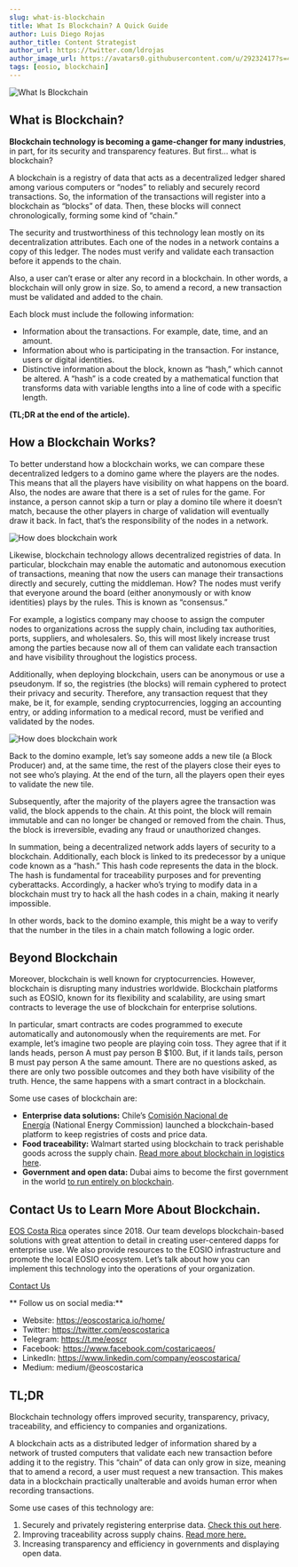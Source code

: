 ```yaml
---
slug: what-is-blockchain
title: What Is Blockchain? A Quick Guide
author: Luis Diego Rojas
author_title: Content Strategist
author_url: https://twitter.com/ldrojas
author_image_url: https://avatars0.githubusercontent.com/u/29232417?s=400&u=032f18555bd97e3d90f3ddfb5b2dc72dfcf0d11b&v=4
tags: [eosio, blockchain]
---
```


![What Is Blockchain](/img/blog/what-is-blockchain/What-Is-Blockchain.jpg)

## **What is Blockchain?**

**Blockchain technology is becoming a game-changer for many industries**, in part, for its security and transparency features. But first… what is blockchain? 

A blockchain is a registry of data that acts as a decentralized ledger shared among various computers or “nodes” to reliably and securely record transactions. So, the information of the transactions will register into a blockchain as “blocks” of data. Then, these blocks will connect chronologically, forming some kind of “chain.” 

The security and trustworthiness of this technology lean mostly on its decentralization attributes. Each one of the nodes in a network contains a copy of this ledger. The nodes must verify and validate each transaction before it appends to the chain. 

Also, a user can’t erase or alter any record in a blockchain. In other words, a blockchain will only grow in size. So, to amend a record, a new transaction must be validated and added to the chain.

Each block must include the following information:

*   Information about the transactions. For example, date, time, and an amount.
*   Information about who is participating in the transaction. For instance, users or digital identities. 
*   Distinctive information about the block, known as “hash,” which cannot be altered. A “hash” is a code created by a mathematical function that transforms data with variable lengths into a line of code with a specific length. 

**(TL;DR at the end of the article).**

<!--truncate-->

## **How a Blockchain Works?**

To better understand how a blockchain works, we can compare these decentralized ledgers to a domino game where the players are the nodes. This means that all the players have visibility on what happens on the board. Also, the nodes are aware that there is a set of rules for the game. For instance, a person cannot skip a turn or play a domino tile where it doesn’t match, because the other players in charge of validation will eventually draw it back. In fact, that’s the responsibility of the nodes in a network.

![How does blockchain work](/img/blog/what-is-blockchain/How-blockchain-works.jpeg)

Likewise, blockchain technology allows decentralized registries of data. In particular, blockchain may enable the automatic and autonomous execution of transactions, meaning that now the users can manage their transactions directly and securely, cutting the middleman. How? The nodes must verify that everyone around the board (either anonymously or with know identities) plays by the rules. This is known as “consensus.” 

For example, a logistics company may choose to assign the computer nodes to organizations across the supply chain, including tax authorities, ports, suppliers, and wholesalers. So, this will most likely increase trust among the parties because now all of them can validate each transaction and have visibility throughout the logistics process.

Additionally, when deploying blockchain, users can be anonymous or use a pseudonym. If so, the registries (the blocks) will remain cyphered to protect their privacy and security. Therefore, any transaction request that they make, be it, for example, sending cryptocurrencies, logging an accounting entry, or adding information to a medical record, must be verified and validated by the nodes. 

![How does blockchain work](/img/blog/what-is-blockchain/how-does-blockchain-work.png)

Back to the domino example, let’s say someone adds a new tile (a Block Producer) and, at the same time, the rest of the players close their eyes to not see who’s playing. At the end of the turn, all the players open their eyes to validate the new tile.

Subsequently, after the majority of the players agree the transaction was valid, the block appends to the chain. At this point, the block will remain immutable and can no longer be changed or removed from the chain. Thus, the block is irreversible, evading any fraud or unauthorized changes.

In summation, being a decentralized network adds layers of security to a blockchain. Additionally, each block is linked to its predecessor by a unique code known as a “hash.” This hash code represents the data in the block. The hash is fundamental for traceability purposes and for preventing cyberattacks. Accordingly, a hacker who’s trying to modify data in a blockchain must try to hack all the hash codes in a chain, making it nearly impossible.

In other words, back to the domino example, this might be a way to verify that the number in the tiles in a chain match following a logic order.

## Beyond Blockchain

Moreover, blockchain is well known for cryptocurrencies. However, blockchain is disrupting many industries worldwide. Blockchain platforms such as EOSIO, known for its flexibility and scalability, are using smart contracts to leverage the use of blockchain for enterprise solutions.

In particular, smart contracts are codes programmed to execute automatically and autonomously when the requirements are met. For example, let’s imagine two people are playing coin toss. They agree that if it lands heads, person A must pay person B $100\. But, if it lands tails, person B must pay person A the same amount. There are no questions asked, as there are only two possible outcomes and they both have visibility of the truth. Hence, the same happens with a smart contract in a blockchain.

Some use cases of blockchain are:

*   **Enterprise data solutions:** Chile’s [Comisión Nacional de Energía](https://energiaabierta.cl/blockchain/que-es-blockchain/) (National Energy Commission) launched a blockchain-based platform to keep registries of costs and price data.
*   **Food traceability:** Walmart started using blockchain to track perishable goods across the supply chain. [Read more about blockchain in logistics here](https://eoscostarica.io/blog/blockchain-logistics/). 
*   **Government and open data:** Dubai aims to become the first government in the world [to run entirely on blockchain](https://www.forbes.com/sites/suparnadutt/2017/12/18/dubai-sets-sights-on-becoming-the-worlds-first-blockchain-powered-government/#4e4ad0d5454b). 

## **Contact Us to Learn More About Blockchain.**

[EOS Costa Rica](https://eoscostarica.io/) operates since 2018\. Our team develops blockchain-based solutions with great attention to detail in creating user-centered dapps for enterprise use. We also provide resources to the EOSIO infrastructure and promote the local EOSIO ecosystem. Let’s talk about how you can implement this technology into the operations of your organization. 

[Contact Us](https://eoscostarica.io/contact-us)

** Follow us on social media:**

*   Website: https://eoscostarica.io/home/
*   Twitter: https://twitter.com/eoscostarica
*   Telegram: https://t.me/eoscr
*   Facebook: https://www.facebook.com/costaricaeos/
*   LinkedIn: https://www.linkedin.com/company/eoscostarica/
*   Medium: medium/@eoscostarica

## TL;DR

Blockchain technology offers improved security, transparency, privacy, traceability, and efficiency to companies and organizations. 

A blockchain acts as a distributed ledger of information shared by a network of trusted computers that validate each new transaction before adding it to the registry. This “chain” of data can only grow in size, meaning that to amend a record, a user must request a new transaction. This makes data in a blockchain practically unalterable and avoids human error when recording transactions.

Some use cases of this technology are:

1.  Securely and privately registering enterprise data. [Check this out here](https://medium.com/@eoscostarica/how-to-choose-an-enterprise-blockchain-platform-7c3665994ad6?source=your_stories_page---------------------------). 
2.  Improving traceability across supply chains. [Read more here.](https://eoscostarica.io/blog/blockchain-logistics/)
3.  Increasing transparency and efficiency in governments and displaying open data.


